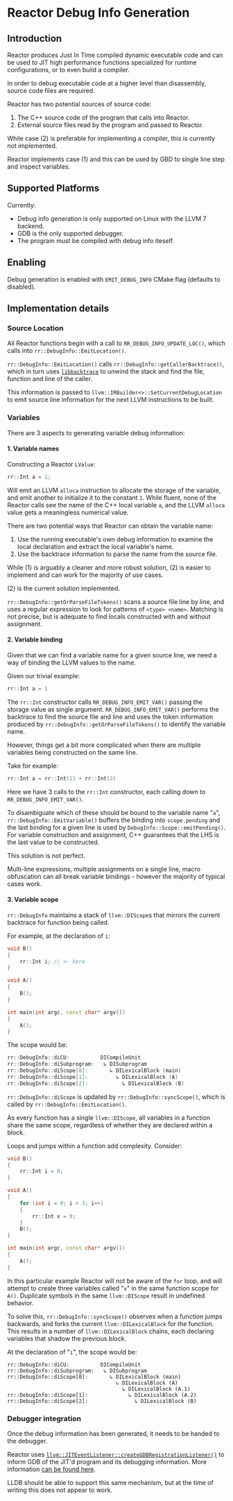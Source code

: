 # Reactor Debug Info Generation

## Introduction

Reactor produces Just In Time compiled dynamic executable code and can be used to JIT high performance functions specialized for runtime
configurations, or to even build a compiler.

In order to debug executable code at a higher level than disassembly, source code files are required.

Reactor has two potential sources of source code:

1. The C++ source code of the program that calls into Reactor.
2. External source files read by the program and passed to Reactor.

While case (2) is preferable for implementing a compiler, this is currently not
implemented.

Reactor implements case (1) and this can be used by GBD to single line step and
inspect variables.

## Supported Platforms

Currently:

* Debug info generation is only supported on Linux with the LLVM 7
backend.
* GDB is the only supported debugger.
* The program must be compiled with debug info iteself.

## Enabling

Debug generation is enabled with `EMIT_DEBUG_INFO` CMake flag (defaults to
disabled).

## Implementation details

### Source Location

All Reactor functions begin with a call to `RR_DEBUG_INFO_UPDATE_LOC()`, which calls into `rr::DebugInfo::EmitLocation()`.

`rr::DebugInfo::EmitLocation()` calls `rr::DebugInfo::getCallerBacktrace()`,
which in turn uses [`libbacktrace`](https://github.com/ianlancetaylor/libbacktrace)
to unwind the stack and find the file, function and line of the caller.

This information is passed to `llvm::IRBuilder<>::SetCurrentDebugLocation`
to emit source line information for the next LLVM instructions to be built.

### Variables

There are 3 aspects to generating variable debug information:

#### 1. Variable names

Constructing a Reactor `LValue`:

```C++
rr::Int a = 1;
```

Will emit an LLVM `alloca` instruction to allocate the storage of the variable,
and emit another to initialize it to the constant `1`. While fluent, none of the
Reactor calls see the name of the C++ local variable `a`, and the LLVM `alloca`
value gets a meaningless numerical value.

There are two potential ways that Reactor can obtain the variable name:

1. Use the running executable's own debug information to examine the local
   declaration and extract the local variable's name.
2. Use the backtrace information to parse the name from the source file.

While (1) is arguably a cleaner and more robust solution, (2) is
easier to implement and can work for the majority of use cases.

(2) is the current solution implemented.

`rr::DebugInfo::getOrParseFileTokens()` scans a source file line by line, and
uses a regular expression to look for patterns of `<type> <name>`. Matching is not
precise, but is adequate to find locals constructed with and without assignment.

#### 2. Variable binding

Given that we can find a variable name for a given source line, we need a way of
binding the LLVM values to the name.

Given our trivial example:

```C++
rr::Int a = 1
```

The `rr::Int` constructor calls `RR_DEBUG_INFO_EMIT_VAR()` passing the storage
value as single argument. `RR_DEBUG_INFO_EMIT_VAR()` performs the backtrace
to find the source file and line and uses the token information produced by
`rr::DebugInfo::getOrParseFileTokens()` to identify the variable name.

However, things get a bit more complicated when there are multiple variables
being constructed on the same line.

Take for example:

```C++
rr::Int a = rr::Int(1) + rr::Int(2)
```

Here we have 3 calls to the `rr::Int` constructor, each calling down
to `RR_DEBUG_INFO_EMIT_VAR()`.

To disambiguate which of these should be bound to the variable name "`a`",
`rr::DebugInfo::EmitVariable()` buffers the binding into
`scope.pending` and the last binding for a given line is used by
`DebugInfo::Scope::emitPending()`. For variable construction and assignment, C++
guarantees that the LHS is the last value to be constructed.

This solution is not perfect.

Multi-line expressions, multiple assignments on a single line, macro obfuscation
can all break variable bindings - however the majority of typical cases work.

#### 3. Variable scope

`rr::DebugInfo` maintains a stack of `llvm::DIScope`s that mirrors the current
backtrace for function being called.

For example, at the declaration of `i`:

```C++
void B()
{
    rr::Int i; // <- here
}

void A()
{
    B();
}

int main(int argc, const char* argv[])
{
    A();
}
```

The scope would be:

```C++
rr::DebugInfo::diCU:          DICompileUnit
rr::DebugInfo::diSubprogram:   ↳ DISubprogram
rr::DebugInfo::diScope[0]:       ↳ DILexicalBlock (main)
rr::DebugInfo::diScope[1]:         ↳ DILexicalBlock (A)
rr::DebugInfo::diScope[2]:           ↳ DILexicalBlock (B)
```

`rr::DebugInfo::diScope` is updated by `rr::DebugInfo::syncScope()`, which is
called by `rr::DebugInfo::EmitLocation()`.

As every function has a single `llvm::DIScope`, all variables in a function
share the same scope, regardless of whether they are declared within a block.

Loops and jumps within a function add complexity. Consider:

```C++
void B()
{
    rr::Int i = 0;
}

void A()
{
    for (int i = 0; i < 3; i++)
    {
        rr::Int x = 0;
    }
    B();
}

int main(int argc, const char* argv[])
{
    A();
}
```

In this particular example Reactor will not be aware of the `for` loop, and will
attempt to create three variables called "`x`" in the same function scope for `A()`.
Duplicate symbols in the same `llvm::DIScope` result in undefined behavior.

To solve this, `rr::DebugInfo::syncScope()` observes when a function jumps
backwards, and forks the current `llvm::DILexicalBlock` for the function. This
results in a number of `llvm::DILexicalBlock` chains, each declaring variables
that shadow the previous block.

At the declaration of "`i`", the scope would be:

```
rr::DebugInfo::diCU:          DICompileUnit
rr::DebugInfo::diSubprogram:   ↳ DISubprogram
rr::DebugInfo::diScope[0]:       ↳ DILexicalBlock (main)
                                   ↳ DILexicalBlock (A)
                                     ↳ DILexicalBlock (A.1)
rr::DebugInfo::diScope[1]:             ↳ DILexicalBlock (A.2)
rr::DebugInfo::diScope[2]:               ↳ DILexicalBlock (B)
```

### Debugger integration

Once the debug information has been generated, it needs to be handed to the
debugger.

Reactor uses [`llvm::JITEventListener::createGDBRegistrationListener()`](http://llvm.org/doxygen/classllvm_1_1JITEventListener.html#a004abbb5a0d48ac376dfbe3e3c97c306)
to inform GDB of the JIT'd program and its debugging information.
More information [can be found here](https://llvm.org/docs/DebuggingJITedCode.html).

LLDB should be able to support this same mechanism, but at the time of writing
this does not appear to work.


